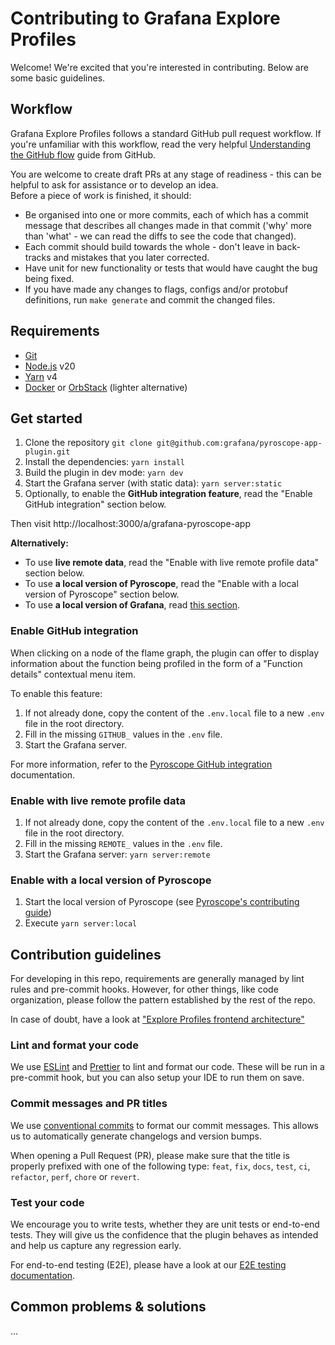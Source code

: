 # Contributing to Grafana Explore Profiles

Welcome! We're excited that you're interested in contributing. Below are some basic guidelines.

## Workflow

Grafana Explore Profiles follows a standard GitHub pull request workflow. If you're unfamiliar with this workflow, read the very helpful [Understanding the GitHub flow](https://guides.github.com/introduction/flow/) guide from GitHub.

You are welcome to create draft PRs at any stage of readiness - this
can be helpful to ask for assistance or to develop an idea.  
Before a piece of work is finished, it should:

- Be organised into one or more commits, each of which has a commit message that describes all changes made in that commit ('why' more than 'what' - we can read the diffs to see the code that changed).
- Each commit should build towards the whole - don't leave in back-tracks and mistakes that you later corrected.
- Have unit for new functionality or tests that would have caught the bug being fixed.
- If you have made any changes to flags, configs and/or protobuf definitions, run `make generate` and commit the changed files.

## Requirements

- [Git](https://git-scm.com/downloads)
- [Node.js](https://nodejs.org/en) v20
- [Yarn](https://yarnpkg.com/) v4
- [Docker](https://www.docker.com/get-started/) or [OrbStack](https://orbstack.dev/download) (lighter alternative)

## Get started

1. Clone the repository `git clone git@github.com:grafana/pyroscope-app-plugin.git`
2. Install the dependencies: `yarn install`
3. Build the plugin in dev mode: `yarn dev`
4. Start the Grafana server (with static data): `yarn server:static`
5. Optionally, to enable the **GitHub integration feature**, read the "Enable GitHub integration" section below.

Then visit http://localhost:3000/a/grafana-pyroscope-app

**Alternatively:**

- To use **live remote data**, read the "Enable with live remote profile data" section below.
- To use **a local version of Pyroscope**, read the "Enable with a local version of Pyroscope" section below.
- To use **a local version of Grafana**, read [this section](./GRAFANA-CROSS-DEVELOPMENT.md).

### Enable GitHub integration

When clicking on a node of the flame graph, the plugin can offer to display information about the function being profiled in the form of a "Function details" contextual menu item.

To enable this feature:

1. If not already done, copy the content of the `.env.local` file to a new `.env` file in the root directory.
2. Fill in the missing `GITHUB_` values in the `.env` file.
3. Start the Grafana server.

For more information, refer to the [Pyroscope GitHub integration](https://grafana.com/docs/grafana-cloud/monitor-applications/profiles/pyroscope-github-integration/) documentation. 

### Enable with live remote profile data

1. If not already done, copy the content of the `.env.local` file to a new `.env` file in the root directory.
2. Fill in the missing `REMOTE_` values in the `.env` file.
3. Start the Grafana server: `yarn server:remote`

### Enable with a local version of Pyroscope

1. Start the local version of Pyroscope (see [Pyroscope's contributing guide](https://github.com/grafana/pyroscope/tree/main/docs/internal/contributing))
2. Execute `yarn server:local`

## Contribution guidelines

For developing in this repo, requirements are generally managed by lint rules and pre-commit hooks. However, for other things, like code organization, please follow the pattern established by the rest of the repo.

In case of doubt, have a look at ["Explore Profiles frontend architecture"](./CODE-ARCHITECTURE.md)

### Lint and format your code

We use [ESLint](https://eslint.org/) and [Prettier](https://prettier.io/) to lint and format our code. These will be run in a pre-commit hook, but you can also setup your IDE to run them on save.

### Commit messages and PR titles

We use [conventional commits](https://www.conventionalcommits.org/) to format our commit messages. This allows us to automatically generate changelogs and version bumps.

When opening a Pull Request (PR), please make sure that the title is properly prefixed with one of the following type: `feat`, `fix`, `docs`, `test`, `ci`, `refactor`, `perf`, `chore` or `revert`.

### Test your code

We encourage you to write tests, whether they are unit tests or end-to-end tests. They will give us the confidence that the plugin behaves as intended and help us capture any regression early.

For end-to-end testing (E2E), please have a look at our [E2E testing documentation](../e2e/README.md).

## Common problems & solutions

...
